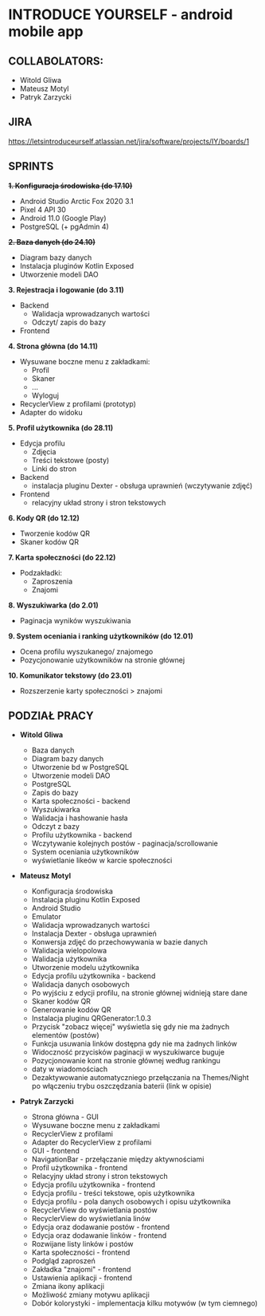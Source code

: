# INTRODUCE YOURSELF - android mobile app

## COLLABOLATORS:
* Witold Gliwa
* Mateusz Motyl
* Patryk Zarzycki

## JIRA
https://letsintroduceurself.atlassian.net/jira/software/projects/IY/boards/1

## SPRINTS
~~**1. Konfiguracja środowiska (do 17.10)**~~
* Android Studio Arctic Fox 2020 3.1
* Pixel 4 API 30
* Android 11.0 (Google Play)
* PostgreSQL (+ pgAdmin 4)

~~**2. Baza danych (do 24.10)**~~
* Diagram bazy danych
* Instalacja pluginów Kotlin Exposed
* Utworzenie modeli DAO

**3. Rejestracja i logowanie (do 3.11)**
 * Backend
    * Walidacja wprowadzanych wartości
    * Odczyt/ zapis do bazy 
 * Frontend

**4. Strona główna (do 14.11)**
   * Wysuwane boczne menu z zakładkami:
     * Profil
     * Skaner
     * ...
     * Wyloguj
   * RecyclerView z profilami (prototyp)
   * Adapter do widoku

**5. Profil użytkownika (do 28.11)**
  * Edycja profilu
    * Zdjęcia
    * Treści tekstowe (posty)
    * Linki do stron
  * Backend
    * instalacja pluginu Dexter - obsługa uprawnień (wczytywanie zdjęć)
  * Frontend
    * relacyjny układ strony i stron tekstowych

**6. Kody QR (do 12.12)**
  * Tworzenie kodów QR
  * Skaner kodów QR

**7. Karta społeczności (do 22.12)**
  * Podzakładki:
    * Zaproszenia
    * Znajomi

**8. Wyszukiwarka (do 2.01)**
  * Paginacja wyników wyszukiwania

**9. System oceniania i ranking użytkowników (do 12.01)**
  * Ocena profilu wyszukanego/ znajomego
  * Pozycjonowanie użytkowników na stronie głównej

**10. Komunikator tekstowy (do 23.01)**
  * Rozszerzenie karty społeczności > znajomi

## PODZIAŁ PRACY

* **Witold Gliwa**
  * Baza danych
  * Diagram bazy danych
  * Utworzenie bd w PostgreSQL
  * Utworzenie modeli DAO
  * PostgreSQL
  * Zapis do bazy
  * Karta społeczności - backend
  * Wyszukiwarka
  * Walidacja i hashowanie hasła
  * Odczyt z bazy
  * Profilu użytkownika - backend
  * Wczytywanie kolejnych postów - paginacja/scrollowanie
  * System oceniania użytkowników
  * wyświetlanie likeów w karcie społeczności

* **Mateusz Motyl**
  * Konfiguracja środowiska
  * Instalacja pluginu Kotlin Exposed
  * Android Studio 
  * Emulator
  * Walidacja wprowadzanych wartości
  * Instalacja Dexter - obsługa uprawnień
  * Konwersja zdjęć do przechowywania w bazie danych
  * Walidacja wielopolowa
  * Walidacja użytkownika
  * Utworzenie modelu użytkownika
  * Edycja profilu użytkownika - backend
  * Walidacja danych osobowych
  * Po wyjściu z edycji profilu, na stronie głównej widnieją stare dane
  * Skaner kodów QR
  * Generowanie kodów QR
  * Instalacja pluginu QRGenerator:1.0.3
  * Przycisk "zobacz więcej" wyświetla się gdy nie ma żadnych elementów (postów)
  * Funkcja usuwania linków dostępna gdy nie ma żadnych linków
  * Widoczność przycisków paginacji w wyszukiwarce buguje
  * Pozycjonowanie kont na stronie głównej według rankingu
  * daty w wiadomościach
  * Dezaktywowanie automatyczniego przełączania na Themes/Night po włączeniu trybu oszczędzania baterii (link w opisie)	
  
* **Patryk Zarzycki**
  * Strona główna - GUI
  * Wysuwane boczne menu z zakładkami
  * RecyclerView z profilami
  * Adapter do RecyclerView z profilami
  * GUI - frontend
  * NavigationBar - przełączanie między aktywnościami
  * Profil użytkownika - frontend
  * Relacyjny układ strony i stron tekstowych
  * Edycja profilu użytkownika - frontend
  * Edycja profilu - treści tekstowe, opis użytkownika
  * Edycja profilu - pola danych osobowych i opisu użytkownika
  * RecyclerView do wyświetlania postów
  * RecyclerView do wyświetlania linów
  * Edycja oraz dodawanie postów - frontend
  * Edycja oraz dodawanie linków - frontend
  * Rozwijane listy linków i postów
  * Karta społeczności - frontend
  * Podgląd zaproszeń
  * Zakładka "znajomi" - frontend
  * Ustawienia aplikacji - frontend
  * Zmiana ikony aplikacji
  * Możliwość zmiany motywu aplikacji
  * Dobór kolorystyki - implementacja kilku motywów (w tym ciemnego)
  
